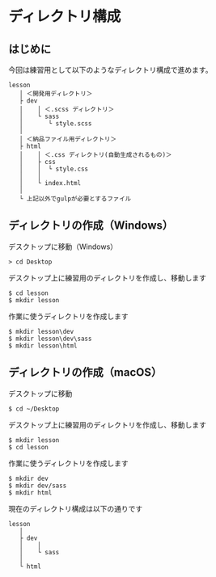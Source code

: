 # ディレクトリ構成

## はじめに

今回は練習用として以下のようなディレクトリ構成で進めます。
```
lesson
   │ ＜開発用ディレクトリ＞
   ├ dev
   │    │ ＜.scss ディレクトリ＞
   │    └ sass
   │       └ style.scss
   │
   │ ＜納品ファイル用ディレクトリ＞
   ├ html
   │    │ ＜.css ディレクトリ(自動生成されるもの)＞
   │    ├ css
   │    │  └ style.css
   │    │
   │    └ index.html
   │
   └ 上記以外でgulpが必要とするファイル
```

## ディレクトリの作成（Windows）

デスクトップに移動（Windows）
```
> cd Desktop
```

デスクトップ上に練習用のディレクトリを作成し、移動します
```
$ cd lesson
$ mkdir lesson
```

作業に使うディレクトリを作成します
```
$ mkdir lesson\dev
$ mkdir lesson\dev\sass
$ mkdir lesson\html
```


## ディレクトリの作成（macOS）

デスクトップに移動
```
$ cd ~/Desktop
```

デスクトップ上に練習用のディレクトリを作成し、移動します
```
$ mkdir lesson
$ cd lesson
```

作業に使うディレクトリを作成します
```
$ mkdir dev
$ mkdir dev/sass
$ mkdir html
```

現在のディレクトリ構成は以下の通りです
```
lesson
   │ 
   ├ dev
   │    │
   │    └ sass
   │
   └ html
```






